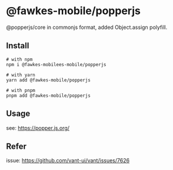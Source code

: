 # @fawkes-mobile/popperjs

@popperjs/core in commonjs format, added Object.assign polyfill.

## Install

```shell
# with npm
npm i @fawkes-mobilees-mobile/popperjs

# with yarn
yarn add @fawkes-mobile/popperjs

# with pnpm
pnpm add @fawkes-mobile/popperjs
```

## Usage

see: https://popper.js.org/

## Refer

issue: https://github.com/vant-ui/vant/issues/7626

